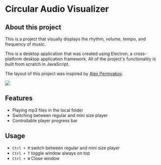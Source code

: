 # Circular Audio Visualizer

## About this project

This is a project that visually displays the rhythm, volume, tempo, and frequency of music.

This is a desktop application that was created using Electron, a cross-platform desktop application framework. All of the project's functionality is built from scratch in JavaScript.

The layout of this project was inspired by [Alex Permyakov](https://codepen.io/alexdevp/full/RNELPV).

![](https://i.imgur.com/kQYSStH.png)


## Features

* Playing mp3 files in the local folder
* Switching between regular and mini size player
* Controllable player progress bar


## Usage

* `Ctrl + M` switch between regular and mini size player
* `Ctrl + T` toggle window always on top
* `Ctrl + W` Close window